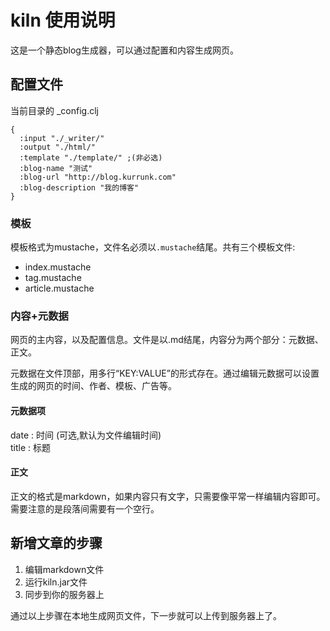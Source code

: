 # kiln 使用说明

这是一个静态blog生成器，可以通过配置和内容生成网页。

## 配置文件

当前目录的 _config.clj

```
{
  :input "./_writer/"
  :output "./html/"
  :template "./template/" ;(非必选)
  :blog-name "测试"
  :blog-url "http://blog.kurrunk.com"
  :blog-description "我的博客"
}
```

### 模板

模板格式为mustache，文件名必须以`.mustache`结尾。共有三个模板文件:

* index.mustache
* tag.mustache
* article.mustache

### 内容+元数据

网页的主内容，以及配置信息。文件是以.md结尾，内容分为两个部分：元数据、正文。

元数据在文件顶部，用多行“KEY:VALUE”的形式存在。通过编辑元数据可以设置生成的网页的时间、作者、模板、广告等。

#### 元数据项

date : 时间 (可选,默认为文件编辑时间)  
title : 标题  

#### 正文

正文的格式是markdown，如果内容只有文字，只需要像平常一样编辑内容即可。需要注意的是段落间需要有一个空行。

## 新增文章的步骤

1. 编辑markdown文件
2. 运行kiln.jar文件
3. 同步到你的服务器上

通过以上步骤在本地生成网页文件，下一步就可以上传到服务器上了。
